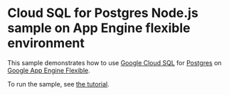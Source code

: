 # Cloud SQL for Postgres Node.js sample on App Engine flexible environment

This sample demonstrates how to use [Google Cloud SQL][sql] for
[Postgres][postgres] on [Google App Engine Flexible][flexible].

To run the sample, see [the tutorial][tutorial].

[sql]: https://cloud.google.com/sql/
[flexible]: https://cloud.google.com/appengine
[postgres]: https://www.postgresql.org/download/
[tutorial]: https://cloud.google.com/appengine/docs/flexible/nodejs/using-cloud-sql-postgres
